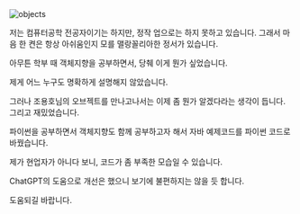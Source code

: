 <img src="https://camo.githubusercontent.com/369035ac06070ac34a3279f5a34aac0e202d91e7afb83cafef2d6903fd8afe8e/68747470733a2f2f696d6167652e616c6164696e2e636f2e6b722f70726f647563742f31393336382f31302f636f7665723530302f6b3937323633353031355f312e6a7067" alt="objects" data-canonical-src="https://image.aladin.co.kr/product/19368/10/cover500/k972635015_1.jpg" style="max-width: 100%;">

저는 컴퓨터공학 전공자이기는 하지만, 정작 업으로는 하지 못하고 있습니다. 그래서 마음 한 켠은 항상 아쉬움인지 모를 맬랑꼴리아한 정서가 있습니다.

아무튼 학부 때 객체지향을 공부하면서, 당췌 이게 뭔가 싶었습니다. 

제게 어느 누구도 명확하게 설명해지 않았습니다. 

그러나 조용호님의 오브젝트를 만나고나서는 이제 좀 뭔가 알겠다라는 생각이 듭니다. 그리고 재밌었습니다.

파이썬을 공부하면서 객체지향도 함께 공부하고자 해서 자바 예제코드를 파이썬 코드로 바꿨습니다.

제가 현업자가 아니다 보니, 코드가 좀 부족한 모습일 수 있습니다. 

ChatGPT의 도움으로 개선은 했으니 보기에 불편하지는 않을 듯 합니다. 

도움되길 바랍니다. 
